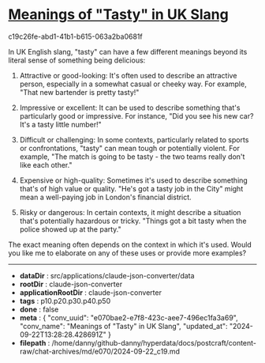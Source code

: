 # [Meanings of "Tasty" in UK Slang](https://claude.ai/chat/e070bae2-e7f8-423c-aee7-496ec1fa3a69)

c19c26fe-abd1-41b1-b615-063a2ba0681f

 In UK English slang, "tasty" can have a few different meanings beyond its literal sense of something being delicious:

1. Attractive or good-looking: It's often used to describe an attractive person, especially in a somewhat casual or cheeky way. For example, "That new bartender is pretty tasty!"

2. Impressive or excellent: It can be used to describe something that's particularly good or impressive. For instance, "Did you see his new car? It's a tasty little number!"

3. Difficult or challenging: In some contexts, particularly related to sports or confrontations, "tasty" can mean tough or potentially violent. For example, "The match is going to be tasty - the two teams really don't like each other."

4. Expensive or high-quality: Sometimes it's used to describe something that's of high value or quality. "He's got a tasty job in the City" might mean a well-paying job in London's financial district.

5. Risky or dangerous: In certain contexts, it might describe a situation that's potentially hazardous or tricky. "Things got a bit tasty when the police showed up at the party."

The exact meaning often depends on the context in which it's used. Would you like me to elaborate on any of these uses or provide more examples?

---

* **dataDir** : src/applications/claude-json-converter/data
* **rootDir** : claude-json-converter
* **applicationRootDir** : claude-json-converter
* **tags** : p10.p20.p30.p40.p50
* **done** : false
* **meta** : {
  "conv_uuid": "e070bae2-e7f8-423c-aee7-496ec1fa3a69",
  "conv_name": "Meanings of \"Tasty\" in UK Slang",
  "updated_at": "2024-09-22T13:28:28.428691Z"
}
* **filepath** : /home/danny/github-danny/hyperdata/docs/postcraft/content-raw/chat-archives/md/e070/2024-09-22_c19.md